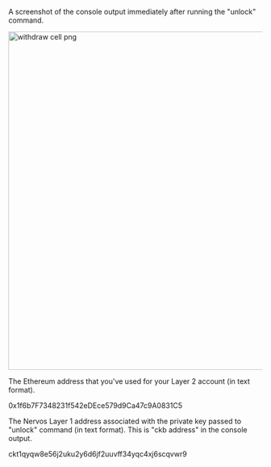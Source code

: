 

A screenshot of the console output immediately after running the "unlock" command.

<img width="670" alt="withdraw cell png" src="https://user-images.githubusercontent.com/29853600/128970391-b845ffc6-efed-4616-b9be-f81503d56a79.png">

The Ethereum address that you've used for your Layer 2 account (in text format).

0x1f6b7F7348231f542eDEce579d9Ca47c9A0831C5

The Nervos Layer 1 address associated with the private key passed to "unlock" command (in text format). This is "ckb address" in the console output.

ckt1qyqw8e56j2uku2y6d6jf2uuvff34yqc4xj6scqvwr9
